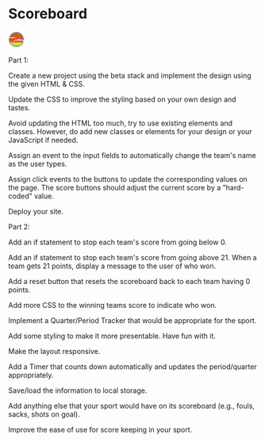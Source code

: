 # Scoreboard

![SDG](./docs/button.png)

<!-- Explorer Mode -->

Part 1:

Create a new project using the beta stack and implement the design using the given HTML & CSS.

<!-- done -->

Update the CSS to improve the styling based on your own design and tastes.

<!-- done -->

Avoid updating the HTML too much, try to use existing elements and classes. However, do add new classes or elements for your design or your JavaScript if needed.

<!-- done -->

Assign an event to the input fields to automatically change the team's name as the user types.

<!-- done -->

Assign click events to the buttons to update the corresponding values on the page. The score buttons should adjust the current score by a "hard-coded" value.

<!-- done -->

Deploy your site.

<!-- done -->

Part 2:

Add an if statement to stop each team's score from going below 0.

<!-- done -->

Add an if statement to stop each team's score from going above 21.
When a team gets 21 points, display a message to the user of who won.

<!-- done -->

Add a reset button that resets the scoreboard back to each team having 0 points.

<!-- done -->

<!-- Adventure Mode -->

Add more CSS to the winning teams score to indicate who won.

Implement a Quarter/Period Tracker that would be appropriate for the sport.

Add some styling to make it more presentable. Have fun with it.

Make the layout responsive.

<!-- Epic Mode -->

Add a Timer that counts down automatically and updates the period/quarter appropriately.

Save/load the information to local storage.

Add anything else that your sport would have on its scoreboard (e.g., fouls, sacks, shots on goal).

Improve the ease of use for score keeping in your sport.
